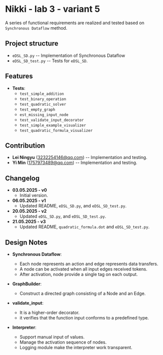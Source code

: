 # Nikki - lab 3 - variant 5

A series of functional requirements are realized and tested based on
`Synchronous Dataflow` method.

## Project structure

- `eDSL_SD.py` -- Implementation of Synchronous Dataflow
- `eDSL_SD_test.py` -- Tests for `eDSL_SD`.

## Features

- **Tests**:
   - `test_simple_addition`
   - `test_binary_operation`
   - `test_quadratic_solver`
   - `test_empty_graph`
   - `est_missing_input_node`
   - `test_validate_input_decorator`
   - `test_simple_example_visualizer`
   - `test_quadratic_formula_visualizer`

## Contribution

- **Lei Ningyu** (3232254146@qq.com) -- Implementation and testing.
- **Yi Min** (1757973489@qq.com) -- Implementation and testing.

## Changelog

- **03.05.2025 - v0**
   - Initial version.
- **06.05.2025 - v1**
   - Updated README, `eDSL_SD.py`, and `eDSL_SD_test.py`.
- **20.05.2025 - v2**
   - Updated `eDSL_SD.py`, and `eDSL_SD_test.py`.
- **21.05.2025 - v3**
   - Updated README, `quadratic_formula.dot` and `eDSL_SD_test.py`.

## Design Notes

- **Synchronous Dataflow**:
   - Each node represents an action and edge represents data transfers.
   - A node can be activated when all input edges received tokens.
   - After activation, node provide a single tag on each output.

- **GraphBuilder**:
   - Construct a directed graph consisting of a Node and an Edge.

- **validate_input**:
   - It is a higher-order decorator.
   - it verifies that the function input conforms to a predefined type.

- **Interpreter**:
   - Support manual input of values.
   - Manage the activation sequence of nodes.
   - Logging module make the interpreter work transparent.
